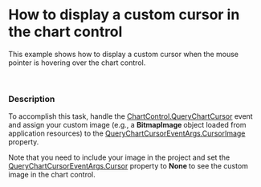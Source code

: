 # How to display a custom cursor in the chart control


<p>This example shows how to display a custom cursor when the mouse pointer is hovering over the chart control. </p><br />



<h3>Description</h3>

<p>To accomplish this task, handle the <a href="http://help.devexpress.com/#Silverlight/DevExpressXpfChartsChartControl_QueryChartCursortopic"><u>ChartControl.QueryChartCursor</u></a>  event and assign your custom image (e.g., a <strong>BitmapImage </strong>object loaded from application resources) to the <a href="http://help.devexpress.com/#Silverlight/DevExpressXpfChartsQueryChartCursorEventArgs_CursorImagetopic"><u>QueryChartCursorEventArgs.CursorImage</u></a>   property.</p><p>Note that you need to include your image in the project and set the  <a href="http://help.devexpress.com/#Silverlight/DevExpressXpfChartsQueryChartCursorEventArgs_Cursortopic"><u>QueryChartCursorEventArgs.Cursor</u></a>  property to <strong>None </strong>to see the custom image in the chart control. </p><br />


<br/>


